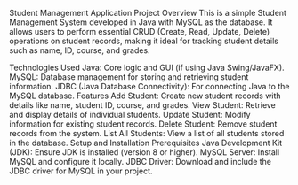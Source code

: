 Student Management Application
Project Overview
This is a simple Student Management System developed in Java with MySQL as the database. It allows users to perform essential CRUD (Create, Read, Update, Delete) operations on student records, making it ideal for tracking student details such as name, ID, course, and grades.

Technologies Used
Java: Core logic and GUI (if using Java Swing/JavaFX).
MySQL: Database management for storing and retrieving student information.
JDBC (Java Database Connectivity): For connecting Java to the MySQL database.
Features
Add Student: Create new student records with details like name, student ID, course, and grades.
View Student: Retrieve and display details of individual students.
Update Student: Modify information for existing student records.
Delete Student: Remove student records from the system.
List All Students: View a list of all students stored in the database.
Setup and Installation
Prerequisites
Java Development Kit (JDK): Ensure JDK is installed (version 8 or higher).
MySQL Server: Install MySQL and configure it locally.
JDBC Driver: Download and include the JDBC driver for MySQL in your project.
